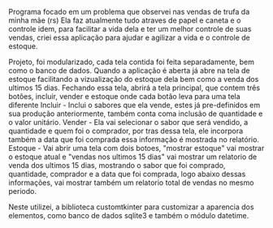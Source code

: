 Programa focado em um problema que observei nas vendas de trufa da minha mãe (rs)
Ela faz atualmente tudo atraves de papel e caneta e o controle idem, para facilitar a vida dela e ter um
melhor controle de suas vendas, criei essa aplicação para ajudar e agilizar a vida e o controle de estoque.

Projeto, foi modularizado, cada tela contida foi feita separadamente, bem como o banco de dados.
Quando a aplicação é aberta já abre na tela de estoque facilitando a vizualização do estoque dela bem como a venda dos ultimos 15 dias.
Fechando essa tela, abrirá a tela principal, que contem três botões, incluir, vender e estoque onde cada botão leva para uma tela diferente
Incluir - Inclui o sabores que ela vende, estes já pre-definidos em sua produção anteriormente, também conta coma inclusão de quantidade e o valor unitário.
Vender - Ela vai selecionar o sabor que será vendido, a quantidade e quem foi o comprador, por tras dessa tela,
  ele incorpora também a data que foi comprada essa informação é mostrada no relatório.
Estoque - Vai abrir uma tela com dois botoes, "mostrar estoque" vai mostrar o estoque atual e "vendas nos ultimos 15 dias" vai mostrar um relatorio de venda dos ultimos 15 dias, 
  mostrando o sabor que foi comprado, quantidade, comprador e a data que foi comprada, logo abaixo dessas informações, vai mostrar também um relatorio total de vendas no mesmo periodo.

Neste utilizei, a biblioteca customtkinter para customizar a aparencia dos elementos, como banco de dados sqlite3 e também o módulo datetime.
